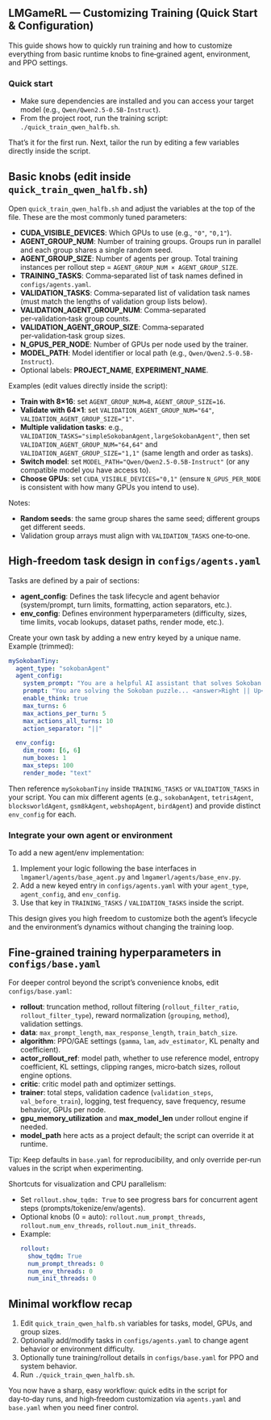 ## LMGameRL — Customizing Training (Quick Start & Configuration)

This guide shows how to quickly run training and how to customize everything from basic runtime knobs to fine‑grained agent, environment, and PPO settings.

### Quick start

- Make sure dependencies are installed and you can access your target model (e.g., `Qwen/Qwen2.5-0.5B-Instruct`).
- From the project root, run the training script: `./quick_train_qwen_halfb.sh`.

That’s it for the first run. Next, tailor the run by editing a few variables directly inside the script.

## Basic knobs (edit inside `quick_train_qwen_halfb.sh`)

Open `quick_train_qwen_halfb.sh` and adjust the variables at the top of the file. These are the most commonly tuned parameters:

- **CUDA_VISIBLE_DEVICES**: Which GPUs to use (e.g., `"0"`, `"0,1"`).
- **AGENT_GROUP_NUM**: Number of training groups. Groups run in parallel and each group shares a single random seed.
- **AGENT_GROUP_SIZE**: Number of agents per group. Total training instances per rollout step = `AGENT_GROUP_NUM × AGENT_GROUP_SIZE`.
- **TRAINING_TASKS**: Comma‑separated list of task names defined in `configs/agents.yaml`.
- **VALIDATION_TASKS**: Comma‑separated list of validation task names (must match the lengths of validation group lists below).
- **VALIDATION_AGENT_GROUP_NUM**: Comma‑separated per‑validation‑task group counts.
- **VALIDATION_AGENT_GROUP_SIZE**: Comma‑separated per‑validation‑task group sizes.
- **N_GPUS_PER_NODE**: Number of GPUs per node used by the trainer.
- **MODEL_PATH**: Model identifier or local path (e.g., `Qwen/Qwen2.5-0.5B-Instruct`).
- Optional labels: **PROJECT_NAME**, **EXPERIMENT_NAME**.

Examples (edit values directly inside the script):

- **Train with 8×16**: set `AGENT_GROUP_NUM=8`, `AGENT_GROUP_SIZE=16`.
- **Validate with 64×1**: set `VALIDATION_AGENT_GROUP_NUM="64"`, `VALIDATION_AGENT_GROUP_SIZE="1"`.
- **Multiple validation tasks**: e.g., `VALIDATION_TASKS="simpleSokobanAgent,largeSokobanAgent"`, then set `VALIDATION_AGENT_GROUP_NUM="64,64"` and `VALIDATION_AGENT_GROUP_SIZE="1,1"` (same length and order as tasks).
- **Switch model**: set `MODEL_PATH="Qwen/Qwen2.5-0.5B-Instruct"` (or any compatible model you have access to).
- **Choose GPUs**: set `CUDA_VISIBLE_DEVICES="0,1"` (ensure `N_GPUS_PER_NODE` is consistent with how many GPUs you intend to use).

Notes:

- **Random seeds**: the same group shares the same seed; different groups get different seeds.
- Validation group arrays must align with `VALIDATION_TASKS` one‑to‑one.

## High‑freedom task design in `configs/agents.yaml`

Tasks are defined by a pair of sections:

- **agent_config**: Defines the task lifecycle and agent behavior (system/prompt, turn limits, formatting, action separators, etc.).
- **env_config**: Defines environment hyperparameters (difficulty, sizes, time limits, vocab lookups, dataset paths, render mode, etc.).

Create your own task by adding a new entry keyed by a unique name. Example (trimmed):

```yaml
mySokobanTiny:
  agent_type: "sokobanAgent"
  agent_config:
    system_prompt: "You are a helpful AI assistant that solves Sokoban puzzles step by step."
    prompt: "You are solving the Sokoban puzzle... <answer>Right || Up</answer>"
    enable_think: true
    max_turns: 6
    max_actions_per_turn: 5
    max_actions_all_turns: 10
    action_separator: "||"

  env_config:
    dim_room: [6, 6]
    num_boxes: 1
    max_steps: 100
    render_mode: "text"
```

Then reference `mySokobanTiny` inside `TRAINING_TASKS` or `VALIDATION_TASKS` in your script. You can mix different agents (e.g., `sokobanAgent`, `tetrisAgent`, `blocksworldAgent`, `gsm8kAgent`, `webshopAgent`, `birdAgent`) and provide distinct `env_config` for each.

### Integrate your own agent or environment

To add a new agent/env implementation:

1. Implement your logic following the base interfaces in `lmgamerl/agents/base_agent.py` and `lmgamerl/agents/base_env.py`.
2. Add a new keyed entry in `configs/agents.yaml` with your `agent_type`, `agent_config`, and `env_config`.
3. Use that key in `TRAINING_TASKS` / `VALIDATION_TASKS` inside the script.

This design gives you high freedom to customize both the agent’s lifecycle and the environment’s dynamics without changing the training loop.

## Fine‑grained training hyperparameters in `configs/base.yaml`

For deeper control beyond the script’s convenience knobs, edit `configs/base.yaml`:

- **rollout**: truncation method, rollout filtering (`rollout_filter_ratio`, `rollout_filter_type`), reward normalization (`grouping`, `method`), validation settings.
- **data**: `max_prompt_length`, `max_response_length`, `train_batch_size`.
- **algorithm**: PPO/GAE settings (`gamma`, `lam`, `adv_estimator`, KL penalty and coefficient).
- **actor_rollout_ref**: model path, whether to use reference model, entropy coefficient, KL settings, clipping ranges, micro‑batch sizes, rollout engine options.
- **critic**: critic model path and optimizer settings.
- **trainer**: total steps, validation cadence (`validation_steps`, `val_before_train`), logging, test frequency, save frequency, resume behavior, GPUs per node.
- **gpu_memory_utilization** and **max_model_len** under rollout engine if needed.
- **model_path** here acts as a project default; the script can override it at runtime.

Tip: Keep defaults in `base.yaml` for reproducibility, and only override per‑run values in the script when experimenting.

Shortcuts for visualization and CPU parallelism:

- Set `rollout.show_tqdm: True` to see progress bars for concurrent agent steps (prompts/tokenize/env/agents).
- Optional knobs (0 = auto): `rollout.num_prompt_threads`, `rollout.num_env_threads`, `rollout.num_init_threads`.
- Example:
  ```yaml
  rollout:
    show_tqdm: True
    num_prompt_threads: 0
    num_env_threads: 0
    num_init_threads: 0
  ```

## Minimal workflow recap

1. Edit `quick_train_qwen_halfb.sh` variables for tasks, model, GPUs, and group sizes.
2. Optionally add/modify tasks in `configs/agents.yaml` to change agent behavior or environment difficulty.
3. Optionally tune training/rollout details in `configs/base.yaml` for PPO and system behavior.
4. Run `./quick_train_qwen_halfb.sh`.

You now have a sharp, easy workflow: quick edits in the script for day‑to‑day runs, and high‑freedom customization via `agents.yaml` and `base.yaml` when you need finer control.


